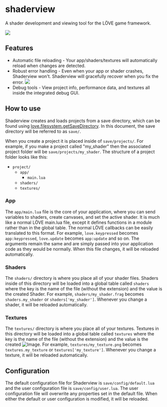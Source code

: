 shaderview
==========

A shader development and viewing tool for the LÖVE game framework.

![](https://user-images.githubusercontent.com/1514176/32976020-9c7dfcc0-cbdc-11e7-9966-f98c3fd46500.png)

## Features

* Automatic file reloading - Your app/shaders/textures will automatically reload when changes are detected.
* Robust error handling - Even when your app or shader crashes, Shaderview won't. Shaderview will gracefully recover when you fix the error.
![](https://user-images.githubusercontent.com/1514176/32976048-62953dce-cbdd-11e7-8ade-120b4662f019.png)
* Debug tools - View project info, performance data, and textures all inside the integrated debug GUI.

## How to use

Shaderview creates and loads projects from a save directory, which can be found using [love.filesystem.getSaveDirectory](https://love2d.org/wiki/love.filesystem.getSaveDirectory). In this document, the save directory will be referred to as `save/`.

When you create a project it is placed inside of `save/projects/`. For example, if you make a project called "my_shader" then the associated project folder will be `save/projects/my_shader`. The structure of a project folder looks like this:

* `project/`
  * `app/` 
    * `main.lua`
  * `shaders/`
  * `textures/`

### App
The `app/main.lua` file is the core of your application, where you can send variables to shaders, create canvases, and set the active shader. It is much like a normal LÖVE main.lua file, except it defines functions in a module rather than in the global table. The normal LÖVE callbacks can be easily translated to this format. For example, `love.keypressed` becomes `app:keypressed`, `love.update` becomes `app:update` and so on. The arguments remain the same and are simply passed into your application code as they would be normally. When this file changes, it will be reloaded automatically.

### Shaders
The `shaders/` directory is where you place all of your shader files. Shaders inside of this directory will be loaded into a global table called `shaders` where the key is the name of the file (without the extension) and the value is the created Shader. For example, `shaders/my_shader.frag` becomes `shaders.my_shader` or `shaders['my_shader']`. Whenever you change a shader, it will be reloaded automatically.

### Textures
The `textures/` directory is where you place all of your textures. Textures in this directory will be loaded into a global table called `textures` where the key is the name of the file (without the extension) and the value is the created ![Image](https://love2d.org/wiki/Image). For example, `textures/my_texture.png` becomes `textures.my_texture` or `textures['my_texture']`. Whenever you change a texture, it will be reloaded automatically.

## Configuration

The default configuration file for Shaderview is `save/config/default.lua` and the user configuration file is `save/config/user.lua`. The user configuration file will overwrite any properties set in the default file. When either the default or user configuration is modified, it will be reloaded.
